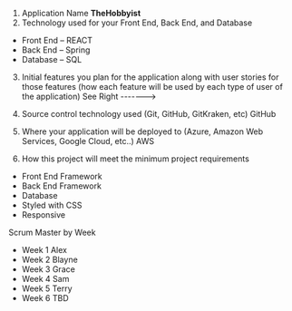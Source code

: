 1. Application Name **TheHobbyist**
2. Technology used for your Front End, Back End, and Database

- Front End – REACT
- Back End – Spring
- Database – SQL

3. Initial features you plan for the application along with user stories for those features (how each feature will be used by each type of user of the application)
   See Right ------->

4. Source control technology used (Git, GitHub, GitKraken, etc)
   GitHub
5. Where your application will be deployed to (Azure, Amazon Web Services, Google Cloud, etc..)
   AWS
6. How this project will meet the minimum project requirements

- Front End Framework
- Back End Framework
- Database
- Styled with CSS
- Responsive

Scrum Master by Week

- Week 1 Alex
- Week 2 Blayne
- Week 3 Grace
- Week 4 Sam
- Week 5 Terry
- Week 6 TBD

